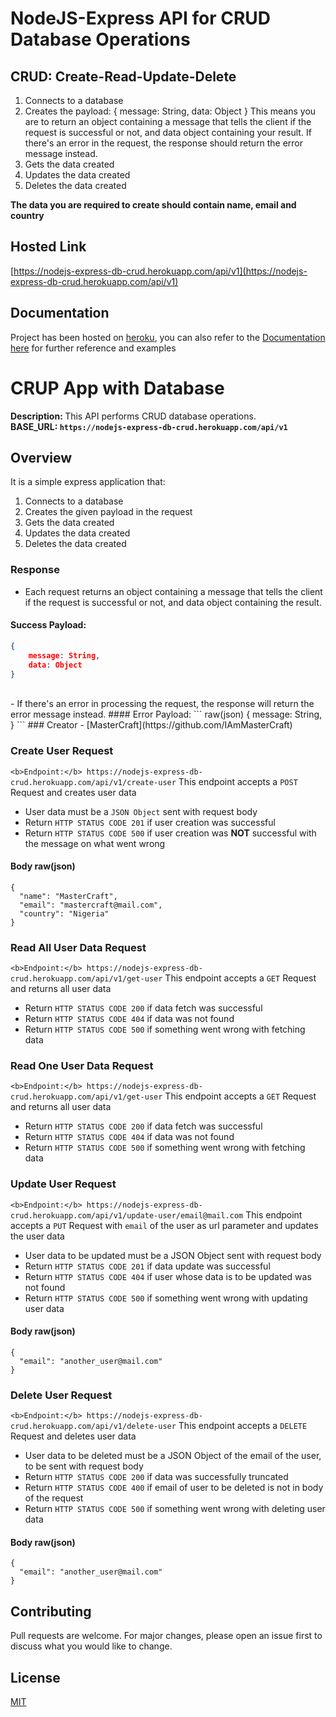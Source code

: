# NodeJS-Express API for CRUD Database Operations

## CRUD: Create-Read-Update-Delete

1. Connects to a database
2. Creates the payload: 
{ message: String, data: Object }
This means you are to return an object containing a message that tells the client if the request is successful or not, and data object containing your result.
If there's an error in the request, the response should return the error message instead.
3. Gets the data created
4. Updates the data created
5. Deletes the data created

<b>The data you are required to create should contain name, email and country</b>

## Hosted Link
[https://nodejs-express-db-crud.herokuapp.com/api/v1](https://nodejs-express-db-crud.herokuapp.com/api/v1)

## Documentation
Project has been hosted on [heroku](https://nodejs-express-db-crud.herokuapp.com/api/v1), you can also refer to the [Documentation here](https://documenter.getpostman.com/view/8570881/TzRUASZT) for further reference and examples

# CRUP App with Database
<b>Description: </b>This API performs CRUD database operations. <br />
<b>BASE_URL: `https://nodejs-express-db-crud.herokuapp.com/api/v1`</b>
## Overview
It is a simple express application that:
1. Connects to a database
2. Creates the given payload in the request
3. Gets the data created
4. Updates the data created
5. Deletes the data created
### Response
- Each request returns an object containing a message that tells the client if the request is successful or not, and data object containing the result.
#### Success Payload:
```json
{
    message: String,
    data: Object
}
```
<br />
- If there's an error in processing the request, the response will return the error message instead.
#### Error Payload:
``` raw(json)
{
    message: String,
}
```
### Creator
- [MasterCraft](https://github.com/IAmMasterCraft)

### Create User Request
`<b>Endpoint:</b> https://nodejs-express-db-crud.herokuapp.com/api/v1/create-user`
This endpoint accepts a `POST` Request and creates user data
- User data must be a `JSON Object` sent with request body
- Return `HTTP STATUS CODE 201` if user creation was successful
- Return `HTTP STATUS CODE 500` if user creation was <b>NOT</b> successful with the message on what went wrong

#### Body raw(json)
``` raw(json)
{
  "name": "MasterCraft",
  "email": "mastercraft@mail.com",
  "country": "Nigeria"
}
```

### Read All User Data Request
`<b>Endpoint:</b> https://nodejs-express-db-crud.herokuapp.com/api/v1/get-user`
This endpoint accepts a `GET` Request and returns all user data
- Return `HTTP STATUS CODE 200` if data fetch was successful
- Return `HTTP STATUS CODE 404` if data was not found
- Return `HTTP STATUS CODE 500` if something went wrong with fetching data

### Read One User Data Request
`<b>Endpoint:</b> https://nodejs-express-db-crud.herokuapp.com/api/v1/get-user`
This endpoint accepts a `GET` Request and returns all user data
- Return `HTTP STATUS CODE 200` if data fetch was successful
- Return `HTTP STATUS CODE 404` if data was not found
- Return `HTTP STATUS CODE 500` if something went wrong with fetching data

### Update User Request
`<b>Endpoint:</b> https://nodejs-express-db-crud.herokuapp.com/api/v1/update-user/email@mail.com`
This endpoint accepts a `PUT` Request with `email` of the user as url parameter and updates the user data
- User data to be updated must be a JSON Object sent with request body
- Return `HTTP STATUS CODE 201` if data update was successful
- Return `HTTP STATUS CODE 404` if user whose data is to be updated was not found
- Return `HTTP STATUS CODE 500` if something went wrong with updating user data

#### Body raw(json)
``` raw(json)
{
  "email": "another_user@mail.com"
}
```

### Delete User Request
`<b>Endpoint:</b> https://nodejs-express-db-crud.herokuapp.com/api/v1/delete-user`
This endpoint accepts a `DELETE` Request and deletes user data
- User data to be deleted must be a JSON Object of the email of the user, to be sent with request body
- Return `HTTP STATUS CODE 200` if data was successfully truncated
- Return `HTTP STATUS CODE 400` if email of user to be deleted is not in body of the request
- Return `HTTP STATUS CODE 500` if something went wrong with deleting user data


#### Body raw(json)
``` raw(json)
{
  "email": "another_user@mail.com"
}
```

## Contributing
Pull requests are welcome. For major changes, please open an issue first to discuss what you would like to change.

## License
[MIT](./LICENSE)